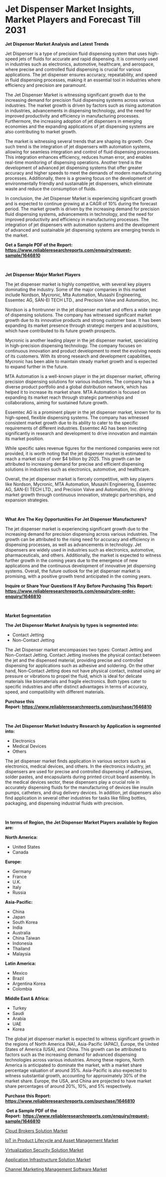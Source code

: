 <p><h1>Jet Dispenser Market Insights, Market Players and Forecast Till 2031</h1></p><p><strong>Jet Dispenser Market Analysis and Latest Trends</strong></p>
<p><p>Jet Dispenser is a type of precision fluid dispensing system that uses high-speed jets of fluids for accurate and rapid dispensing. It is commonly used in industries such as electronics, automotive, healthcare, and aerospace, where precise and controlled fluid dispensing is crucial for various applications. The jet dispenser ensures accuracy, repeatability, and speed in fluid dispensing processes, making it an essential tool in industries where efficiency and precision are paramount.</p><p>The Jet Dispenser Market is witnessing significant growth due to the increasing demand for precision fluid dispensing systems across various industries. The market growth is driven by factors such as rising automation in industries, advancements in dispensing technology, and the need for improved productivity and efficiency in manufacturing processes. Furthermore, the increasing adoption of jet dispensers in emerging economies and the expanding applications of jet dispensing systems are also contributing to market growth.</p><p>The market is witnessing several trends that are shaping its growth. One such trend is the integration of jet dispensers with automation systems, allowing for seamless integration and control of fluid dispensing processes. This integration enhances efficiency, reduces human error, and enables real-time monitoring of dispensing operations. Another trend is the development of advanced jet dispensing systems that offer greater accuracy and higher speeds to meet the demands of modern manufacturing processes. Additionally, there is a growing focus on the development of environmentally friendly and sustainable jet dispensers, which eliminate waste and reduce the consumption of fluids.</p><p>In conclusion, the Jet Dispenser Market is experiencing significant growth and is expected to continue growing at a CAGR of 10% during the forecast period. The market growth is driven by the increasing demand for precision fluid dispensing systems, advancements in technology, and the need for improved productivity and efficiency in manufacturing processes. The integration of jet dispensers with automation systems and the development of advanced and sustainable jet dispensing systems are emerging trends in the market.</p></p>
<p><strong>Get a Sample PDF of the Report:&nbsp; <a href="https://www.reliableresearchreports.com/enquiry/request-sample/1646810">https://www.reliableresearchreports.com/enquiry/request-sample/1646810</a></strong></p>
<p>&nbsp;</p>
<p><strong>Jet Dispenser Major Market Players</strong></p>
<p><p>The jet dispenser market is highly competitive, with several key players dominating the industry. Some of the major companies in this market include Nordson, Mycronic, Mta Automation, Musashi Engineering, Essemtec AG, SAN-EI TECH LTD., and Precision Valve and Automation, Inc.</p><p>Nordson is a frontrunner in the jet dispenser market and offers a wide range of dispensing solutions. The company has witnessed significant market growth due to its innovative products and strong customer base. It has been expanding its market presence through strategic mergers and acquisitions, which have contributed to its future growth prospects.</p><p>Mycronic is another leading player in the jet dispenser market, specializing in high-precision dispensing technology. The company focuses on continuous innovation and product development to meet the evolving needs of its customers. With its strong research and development capabilities, Mycronic has been able to maintain steady market growth and is expected to expand further in the future.</p><p>MTA Automation is a well-known player in the jet dispenser market, offering precision dispensing solutions for various industries. The company has a diverse product portfolio and a global distribution network, which has helped it to increase its market share. MTA Automation is focused on expanding its market reach through strategic partnerships and collaborations, aiming for sustained future growth.</p><p>Essemtec AG is a prominent player in the jet dispenser market, known for its high-speed, flexible dispensing systems. The company has witnessed consistent market growth due to its ability to cater to the specific requirements of different industries. Essemtec AG has been investing significantly in research and development to drive innovation and maintain its market position.</p><p>While specific sales revenue figures for the mentioned companies were not provided, it is worth noting that the jet dispenser market is estimated to reach a market size of over $4 billion by 2025. This growth can be attributed to increasing demand for precise and efficient dispensing solutions in industries such as electronics, automotive, and healthcare.</p><p>Overall, the jet dispenser market is fiercely competitive, with key players like Nordson, Mycronic, MTA Automation, Musashi Engineering, Essemtec AG, SAN-EI TECH LTD., and Precision Valve and Automation, Inc. driving market growth through continuous innovation, strategic partnerships, and expansion strategies.</p></p>
<p>&nbsp;</p>
<p><strong>What Are The Key Opportunities For Jet Dispenser Manufacturers?</strong></p>
<p><p>The jet dispenser market is experiencing significant growth due to the increasing demand for precision dispensing across various industries. The growth can be attributed to the rising need for accuracy and efficiency in dispensing processes, as well as advancements in technology. Jet dispensers are widely used in industries such as electronics, automotive, pharmaceuticals, and others. Additionally, the market is expected to witness further growth in the coming years due to the emergence of new applications and the continuous development of innovative jet dispensing systems. Overall, the future outlook for the jet dispenser market is promising, with a positive growth trend anticipated in the coming years.</p></p>
<p><strong>Inquire or Share Your Questions If Any Before Purchasing This Report: <a href="https://www.reliableresearchreports.com/enquiry/pre-order-enquiry/1646810">https://www.reliableresearchreports.com/enquiry/pre-order-enquiry/1646810</a></strong></p>
<p>&nbsp;</p>
<p><strong>Market Segmentation</strong></p>
<p><strong>The Jet Dispenser Market Analysis by types is segmented into:</strong></p>
<p><ul><li>Contact Jetting</li><li>Non-Contact Jetting</li></ul></p>
<p><p>The Jet Dispenser market encompasses two types: Contact Jetting and Non-Contact Jetting. Contact Jetting involves the physical contact between the jet and the dispensed material, providing precise and controlled dispensing for applications such as adhesive and soldering. On the other hand, Non-Contact Jetting does not have physical contact, instead using air pressure or vibrations to propel the fluid, which is ideal for delicate materials like biomaterials and fragile electronics. Both types cater to specific industries and offer distinct advantages in terms of accuracy, speed, and compatibility with different materials.</p></p>
<p><strong>Purchase this Report:&nbsp;<a href="https://www.reliableresearchreports.com/purchase/1646810">https://www.reliableresearchreports.com/purchase/1646810</a></strong></p>
<p>&nbsp;</p>
<p><strong>The Jet Dispenser Market Industry Research by Application is segmented into:</strong></p>
<p><ul><li>Electronics</li><li>Medical Devices</li><li>Others</li></ul></p>
<p><p>The jet dispenser market finds application in various sectors such as electronics, medical devices, and others. In the electronics industry, jet dispensers are used for precise and controlled dispensing of adhesives, solder pastes, and encapsulants during printed circuit board assembly. In the medical devices sector, these dispensers play a crucial role in accurately dispensing fluids for the manufacturing of devices like insulin pumps, catheters, and drug delivery devices. In addition, jet dispensers also find application in several other industries for tasks like filling bottles, packaging, and dispensing industrial fluids with precision.</p></p>
<p>&nbsp;</p>
<p><strong>In terms of Region, the Jet Dispenser Market Players available by Region are:</strong></p>
<p>
    <p> <strong> North America: </strong>
        <ul>
            <li>United States</li>
            <li>Canada</li>
        </ul>
        </p> 
    <p> <strong> Europe: </strong>
        <ul>
            <li>Germany</li>
            <li>France</li>
            <li>U.K.</li>
            <li>Italy</li>
            <li>Russia</li>
        </ul>
        </p> 
    <p> <strong> Asia-Pacific: </strong>
        <ul>
            <li>China</li>
            <li>Japan</li>
            <li>South Korea</li>
            <li>India</li>
            <li>Australia</li>
            <li>China Taiwan</li>
            <li>Indonesia</li>
            <li>Thailand</li>
            <li>Malaysia</li>
        </ul>
        </p> 
    <p> <strong> Latin America: </strong>
        <ul>
            <li>Mexico</li>
            <li>Brazil</li>
            <li>Argentina Korea</li>
            <li>Colombia</li>
        </ul>
        </p> 
    <p> <strong> Middle East & Africa: </strong>
        <ul>
            <li>Turkey</li>
            <li>Saudi</li>
            <li>Arabia</li>
            <li>UAE</li>
            <li>Korea</li>
        </ul>
    </p>
    </p>
<p><p>The global jet dispenser market is expected to witness significant growth in the regions of North America (NA), Asia-Pacific (APAC), Europe, the United States of America (USA), and China. This growth can be attributed to factors such as the increasing demand for advanced dispensing technologies across various industries. Among these regions, North America is anticipated to dominate the market, with a market share percentage valuation of around 35%. Asia-Pacific is also expected to witness substantial growth, accounting for approximately 30% of the market share. Europe, the USA, and China are projected to have market share percentages of around 20%, 10%, and 5% respectively.</p></p>
<p><strong>Purchase this Report: <a href="https://www.reliableresearchreports.com/purchase/1646810">https://www.reliableresearchreports.com/purchase/1646810</a></strong></p>
<p>&nbsp;<strong>Get a Sample PDF of the Report:&nbsp;&nbsp;<a href="https://www.reliableresearchreports.com/enquiry/request-sample/1646810">https://www.reliableresearchreports.com/enquiry/request-sample/1646810</a></strong></p>
<p><strong></strong></p>
<p><p><a href="https://medium.com/@isomgleason/cloud-brokers-solution-market-size-reveals-the-best-marketing-channels-in-global-industry-85db64471e53">Cloud Brokers Solution Market</a></p><p><a href="https://medium.com/@isomgleason/iot-in-product-lifecycle-and-asset-management-market-furnishes-information-on-market-share-market-b596bfd5fc86">IoT in Product Lifecycle and Asset Management Market</a></p><p><a href="https://medium.com/@isomgleason/virtualization-security-solution-market-analysis-and-sze-forecasted-for-period-from-2023-to-2030-f1735eac4312">Virtualization Security Solution Market</a></p><p><a href="https://medium.com/@isomgleason/application-infrastructure-solution-market-exploring-market-share-market-trends-and-future-530a3b6cb20c">Application Infrastructure Solution Market</a></p><p><a href="https://medium.com/@isomgleason/channel-marketing-management-software-market-analysis-its-cagr-market-segmentation-and-global-d0eaea454f17">Channel Marketing Management Software Market</a></p></p>